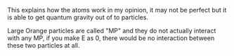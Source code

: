 This explains how the atoms work in my opinion, it may not be perfect but it is able to get quantum gravity out of to particles.

Large Orange particles are called "MP" and they do not actually interact with any MP, if you make E as 0, there would be no interaction between these two particles at all.

